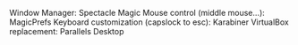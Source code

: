 Window Manager: Spectacle
Magic Mouse control (middle mouse...): MagicPrefs
Keyboard customization (capslock to esc): Karabiner
VirtualBox replacement: Parallels Desktop
